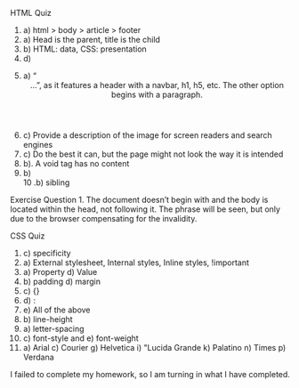 HTML Quiz

1. a) html > body > article > footer
2. a) Head is the parent, title is the child
3. b) HTML: data, CSS: presentation
4. d) <p>
5. a) “<header>…”, as it features a header with a navbar, h1, h5, etc. The other option begins with a paragraph.
6. c) Provide a description of the image for screen readers and search engines
7. c) Do the best it can, but the page might not look the way it is intended
8. b). A void tag has no content
9. b) <div class="large important sparkly"></div>
10 .b) sibling


Exercise Question 1. The document doesn’t begin with <!DOCTYPE html> and the body is located within the head, not following it. The phrase will be seen, but only due to the browser compensating for the invalidity.


CSS Quiz

1. c) specificity
2. a) External stylesheet, Internal styles, Inline styles, !important
3. a) Property d) Value
4. b) padding d) margin
5. c) {} 
6. d) :
7. e) All of the above
8. b) line-height
9. a) letter-spacing
10. c) font-style and e) font-weight
11. a) Arial c) Courier g) Helvetica i) "Lucida Grande k) Palatino n) Times p) Verdana

I failed to complete my homework, so I am turning in what I have completed.